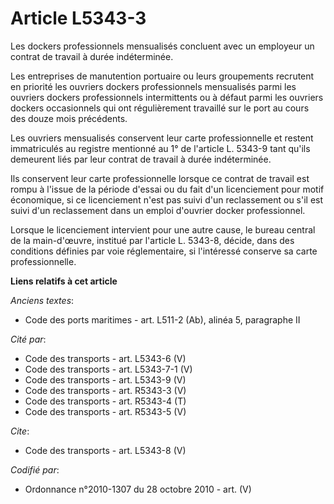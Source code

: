 # Article L5343-3

Les dockers professionnels mensualisés concluent avec un employeur un contrat de travail à durée indéterminée. 

Les entreprises de manutention portuaire ou leurs groupements recrutent en priorité les ouvriers dockers professionnels
mensualisés parmi les ouvriers dockers professionnels intermittents ou à défaut parmi les ouvriers dockers occasionnels qui
ont régulièrement travaillé sur le port au cours des douze mois précédents. 

Les ouvriers mensualisés conservent leur carte professionnelle et restent immatriculés au registre mentionné au 1° de
l'article L. 5343-9 tant qu'ils demeurent liés par leur contrat de travail à durée indéterminée. 

Ils conservent leur carte professionnelle lorsque ce contrat de travail est rompu à l'issue de la période d'essai ou du fait
d'un licenciement pour motif économique, si ce licenciement n'est pas suivi d'un reclassement ou s'il est suivi d'un
reclassement dans un emploi d'ouvrier docker professionnel. 

Lorsque le licenciement intervient pour une autre cause, le bureau central de la main-d'œuvre, institué par l'article L.
5343-8, décide, dans des conditions définies par voie réglementaire, si l'intéressé conserve sa carte professionnelle.

**Liens relatifs à cet article**

_Anciens textes_:

  - Code des ports maritimes - art. L511-2 (Ab), alinéa 5, paragraphe II

_Cité par_:

  - Code des transports - art. L5343-6 (V)
  - Code des transports - art. L5343-7-1 (V)
  - Code des transports - art. L5343-9 (V)
  - Code des transports - art. R5343-3 (V)
  - Code des transports - art. R5343-4 (T)
  - Code des transports - art. R5343-5 (V)

_Cite_:

  - Code des transports - art. L5343-8 (V)

_Codifié par_:

  - Ordonnance n°2010-1307 du 28 octobre 2010 - art. (V)
